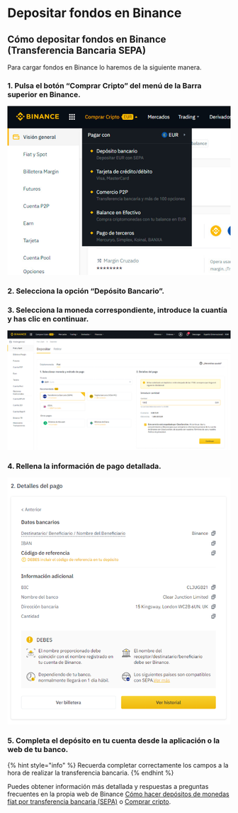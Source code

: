 # Depositar fondos en Binance

## Cómo depositar fondos en Binance \(Transferencia Bancaria SEPA\)

Para cargar fondos en Binance lo haremos de la siguiente manera.



### 1. Pulsa el botón “Comprar Cripto” del menú de la Barra superior en Binance.



![](../../../../../.gitbook/assets/binance_comprar_cripto%20%282%29%20%282%29%20%281%29.jpg)

### 

### 2. Selecciona la opción “Depósito Bancario”.



### 3. Selecciona la moneda correspondiente, introduce la cuantía y has clic en continuar.



![](../../../../../.gitbook/assets/8.png)

### 

### 4. Rellena la información de pago detallada.



![](../../../../../.gitbook/assets/binance_trans_2.png)

### 

### 5. Completa el depósito en tu cuenta desde la aplicación o la web de tu banco.

{% hint style="info" %}
Recuerda completar correctamente los campos a la hora de realizar la transferencia bancaria.
{% endhint %}

Puedes obtener información más detallada y respuestas a preguntas frecuentes en la propia web de Binance [Cómo hacer depósitos de monedas fíat por transferencia bancaria \(SEPA\)](https://www.binance.com/es/support/faq/e117b4c063534e5f93b735b980575000) o [Comprar cripto](https://www.binance.com/es/support/faq/c-66?navId=75).



